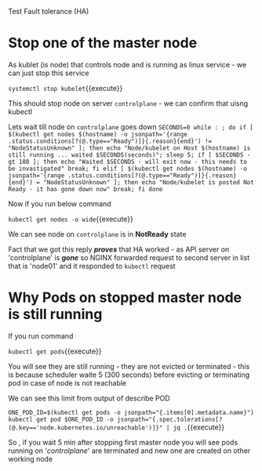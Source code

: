 
Test Fault tolerance (HA)

# Stop one of the master node 

As kublet (is node) that controls node and is running as linux service - we can just stop this service 

`
systemctl stop kubelet
`{{execute}}

This should stop node on server `controlplane` - we can confirm that uisng kubectl 

Lets wait till node on `controlplane` goes down 
`
SECONDS=0
while : ;
 do
  if [ $(kubectl get nodes $(hostname) -o jsonpath='{range .status.conditions[?(@.type=="Ready")]}{.reason}{end}') != "NodeStatusUnknown" ]; then
  echo "Node/kubelet on Host $(hostname) is still running ... waited $SECONDS(seconds)";
  sleep 5;
  if [ $SECONDS -gt 180 ]; then
     echo "Waited $SECONDS - will exit now - this needs to be invastigated"
     break;
  fi
  elif [ $(kubectl get nodes $(hostname) -o jsonpath='{range .status.conditions[?(@.type=="Ready")]}{.reason}{end}') = "NodeStatusUnknown" ]; then
    echo "Node/kubelet is posted Not Ready - it has gone down now"
    break;
  fi
 done
`

Now if you run below command 

`
kubectl get nodes -o wide
`{{execute}}

We can see node on `controlplane` is in **NotReady** state 

Fact that we got this reply ***proves*** that HA worked - as API server on 'controlplane' is ***gone*** so NGINX forwarded 
request to second server in list that is 'node01' and it responded to `kubectl` request 

# Why Pods on stopped master node is still running 

If you run command 

`
kubectl get pods
`{{execute}}

You will see they are still running - they are not evicted or terminated - this is because
scheduler waite 5 (300 seconds) before evicting or terminating pod in case of node is not reachable 

We can see this limit from output of describe POD

`
ONE_POD_ID=$(kubectl get pods -o jsonpath="{.items[0].metadata.name}")
kubectl get pod $ONE_POD_ID -o jsonpath="{.spec.tolerations[?(@.key=='node.kubernetes.io/unreachable')]}" | jq .
`{{execute}}

So , if you wait 5 min after stopping first master node you will see pods running on '*controlplane*' are 
terminated and new one are created on other working node 